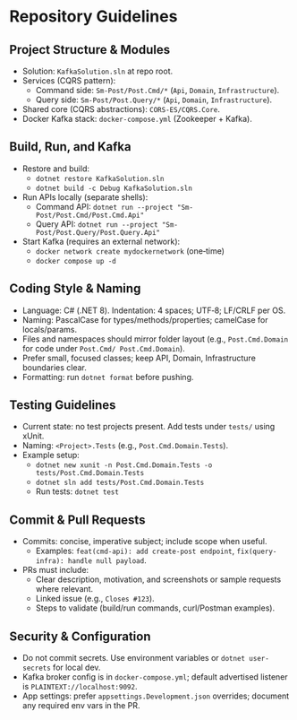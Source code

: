 # Repository Guidelines

## Project Structure & Modules
- Solution: `KafkaSolution.sln` at repo root.
- Services (CQRS pattern):
  - Command side: `Sm-Post/Post.Cmd/*` (`Api`, `Domain`, `Infrastructure`).
  - Query side: `Sm-Post/Post.Query/*` (`Api`, `Domain`, `Infrastructure`).
- Shared core (CQRS abstractions): `CORS-ES/CQRS.Core`.
- Docker Kafka stack: `docker-compose.yml` (Zookeeper + Kafka).

## Build, Run, and Kafka
- Restore and build:
  - `dotnet restore KafkaSolution.sln`
  - `dotnet build -c Debug KafkaSolution.sln`
- Run APIs locally (separate shells):
  - Command API: `dotnet run --project "Sm-Post/Post.Cmd/Post.Cmd.Api"`
  - Query API: `dotnet run --project "Sm-Post/Post.Query/Post.Query.Api"`
- Start Kafka (requires an external network):
  - `docker network create mydockernetwork` (one‑time)
  - `docker compose up -d`

## Coding Style & Naming
- Language: C# (.NET 8). Indentation: 4 spaces; UTF‑8; LF/CRLF per OS.
- Naming: PascalCase for types/methods/properties; camelCase for locals/params.
- Files and namespaces should mirror folder layout (e.g., `Post.Cmd.Domain` for code under `Post.Cmd/ Post.Cmd.Domain`).
- Prefer small, focused classes; keep API, Domain, Infrastructure boundaries clear.
- Formatting: run `dotnet format` before pushing.

## Testing Guidelines
- Current state: no test projects present. Add tests under `tests/` using xUnit.
- Naming: `<Project>.Tests` (e.g., `Post.Cmd.Domain.Tests`).
- Example setup:
  - `dotnet new xunit -n Post.Cmd.Domain.Tests -o tests/Post.Cmd.Domain.Tests`
  - `dotnet sln add tests/Post.Cmd.Domain.Tests`
  - Run tests: `dotnet test`

## Commit & Pull Requests
- Commits: concise, imperative subject; include scope when useful.
  - Examples: `feat(cmd-api): add create-post endpoint`, `fix(query-infra): handle null payload`.
- PRs must include:
  - Clear description, motivation, and screenshots or sample requests where relevant.
  - Linked issue (e.g., `Closes #123`).
  - Steps to validate (build/run commands, curl/Postman examples).

## Security & Configuration
- Do not commit secrets. Use environment variables or `dotnet user-secrets` for local dev.
- Kafka broker config is in `docker-compose.yml`; default advertised listener is `PLAINTEXT://localhost:9092`.
- App settings: prefer `appsettings.Development.json` overrides; document any required env vars in the PR.

